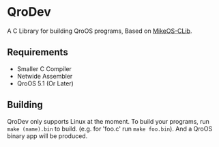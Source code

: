 
# QroDev
A C Library for building QroOS programs, Based on [MikeOS-CLib](https://github.com/ZeroKelvinKeyboard/MikeOS-CLib).

## Requirements
- Smaller C Compiler
- Netwide Assembler
- QroOS 5.1 (Or Later)

## Building
QroDev only supports Linux at the moment. To build your programs, run  `make (name).bin`  to build. (e.g. for 'foo.c' run  `make foo.bin`). And a QroOS binary app will be produced.